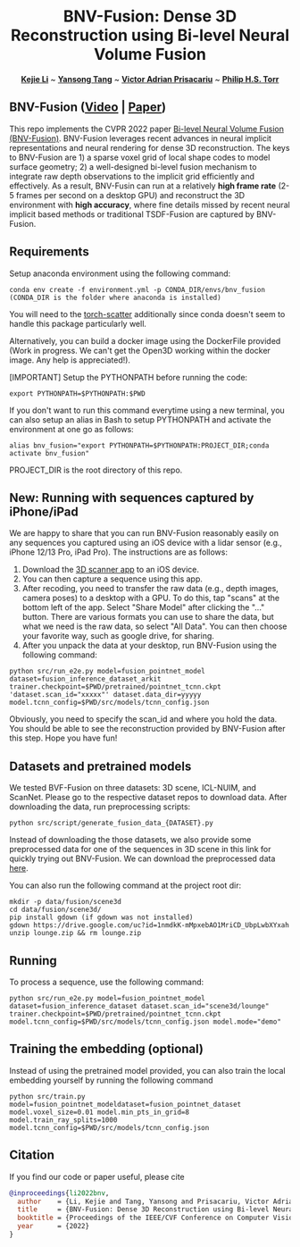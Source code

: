 <p align="center">

  <h1 align="center">BNV-Fusion: Dense 3D Reconstruction using Bi-level Neural Volume Fusion</h1>
  <p align="center">
    <a href="https://likojack.github.io/kejieli/#/home"><strong>Kejie Li</strong></a>
    ~
    <a href="https://andytang15.github.io/"><strong>Yansong Tang</strong></a>
    ~
    <a href="https://www.robots.ox.ac.uk/~victor/"><strong>Victor Adrian Prisacariu</strong></a>
    ~
    <a href="https://torrvision.com/"><strong>Philip H.S. Torr</strong></a>
  </p>
</p>

## BNV-Fusion ([Video](https://www.youtube.com/watch?v=ptx5vtQ9SvM) | [Paper](https://arxiv.org/pdf/2204.01139.pdf))

This repo implements the CVPR 2022 paper [Bi-level Neural Volume Fusion (BNV-Fusion)](https://arxiv.org/abs/2204.01139). BNV-Fusion leverages recent advances in neural implicit representations and neural rendering for dense 3D reconstruction. The keys to BNV-Fusion are 1) a sparse voxel grid of local shape codes to model surface geometry; 2) a well-designed bi-level fusion mechanism to integrate raw depth observations to the implicit grid efficiently and effectively. As a result, BNV-Fusin can run at a relatively **high frame rate** (2-5 frames per second on a desktop GPU) and reconstruct the 3D environment with **high accuracy**, where fine details missed by recent neural implicit based methods or traditional TSDF-Fusion are captured by BNV-Fusion.

## Requirements

Setup anaconda environment using the following command:

`
conda env create -f environment.yml -p CONDA_DIR/envs/bnv_fusion (CONDA_DIR is the folder where anaconda is installed)
`

You will need to the [torch-scatter](https://github.com/rusty1s/pytorch_scatter) additionally since conda doesn't seem to handle this package particularly well.


Alternatively, you can build a docker image using the DockerFile provided (Work in progress. We can't get the Open3D working within the docker image. Any help is appreciated!).

[IMPORTANT] Setup the PYTHONPATH before running the code:

`
export PYTHONPATH=$PYTHONPATH:$PWD
`

If you don't want to run this command everytime using a new terminal, you can also setup an alias in Bash to setup PYTHONPATH and activate the environment at one go as follows:

`
alias bnv_fusion="export PYTHONPATH=$PYTHONPATH:PROJECT_DIR;conda activate bnv_fusion"
`

PROJECT_DIR is the root directory of this repo.


**New: Running with sequences captured by iPhone/iPad**
------
We are happy to share that you can run BNV-Fusion reasonably easily on any sequences you captured using an iOS device with a lidar sensor (e.g., iPhone 12/13 Pro, iPad Pro). The instructions are as follows:
1. Download the [3D scanner app](https://apps.apple.com/us/app/3d-scanner-app/id1419913995) to an iOS device.
2. You can then capture a sequence using this app.
3. After recoding, you need to transfer the raw data (e.g., depth images, camera poses) to a desktop with a GPU. To do this, tap "scans" at the bottom left of the app. Select "Share Model" after clicking the "..." button. There are various formats you can use to share the data, but what we need is the raw data, so select "All Data". You can then choose your favorite way, such as google drive, for sharing. 
4. After you unpack the data at your desktop, run BNV-Fusion using the following command:
```
python src/run_e2e.py model=fusion_pointnet_model dataset=fusion_inference_dataset_arkit trainer.checkpoint=$PWD/pretrained/pointnet_tcnn.ckpt 'dataset.scan_id="xxxxx"' dataset.data_dir=yyyyy model.tcnn_config=$PWD/src/models/tcnn_config.json
```
Obviously, you need to specify the scan_id and where you hold the data. You should be able to see the reconstruction provided by BNV-Fusion after this step. Hope you have fun!


## Datasets and pretrained models
We tested BVF-Fusion on three datasets: 3D scene, ICL-NUIM, and ScanNet. Please go to the respective dataset repos to download data.
After downloading the data, run preprocessing scripts: 
```
python src/script/generate_fusion_data_{DATASET}.py
```

Instead of downloading the those datasets, we also provide some preprocessed data for one of the sequences in 3D scene in this link for quickly trying out BNV-Fusion. We can download the preprocessed data [here](https://drive.google.com/file/d/1nmdkK-mMpxebAO1MriCD_UbpLwbXYxah/view?usp=sharing).

You can also run the following command at the project root dir:
```
mkdir -p data/fusion/scene3d
cd data/fusion/scene3d/
pip install gdown (if gdown was not installed)
gdown https://drive.google.com/uc?id=1nmdkK-mMpxebAO1MriCD_UbpLwbXYxah
unzip lounge.zip && rm lounge.zip
```


## Running
<!-- The following script is an example of running the system on all sequences in the 3D scene dataset.
```
export PYTHONPATH=$PYTHONPATH:$PWD
conda activate bnv_fusion
python src/script/run_inference_on_scene3d.py
``` -->

To process a sequence, use the following command:
```
python src/run_e2e.py model=fusion_pointnet_model dataset=fusion_inference_dataset dataset.scan_id="scene3d/lounge" trainer.checkpoint=$PWD/pretrained/pointnet_tcnn.ckpt model.tcnn_config=$PWD/src/models/tcnn_config.json model.mode="demo"
```

## Training the embedding (optional)
Instead of using the pretrained model provided, you can also train the local embedding yourself by running the following command
```
python src/train.py model=fusion_pointnet_modeldataset=fusion_pointnet_dataset model.voxel_size=0.01 model.min_pts_in_grid=8 model.train_ray_splits=1000 model.tcnn_config=$PWD/src/models/tcnn_config.json
```
## Citation
If you find our code or paper useful, please cite
```bibtex
@inproceedings{li2022bnv,
  author    = {Li, Kejie and Tang, Yansong and Prisacariu, Victor Adrian and Torr, Philip HS},
  title     = {BNV-Fusion: Dense 3D Reconstruction using Bi-level Neural Volume Fusion},
  booktitle = {Proceedings of the IEEE/CVF Conference on Computer Vision and Pattern Recognition (CVPR)},
  year      = {2022}
}
```
